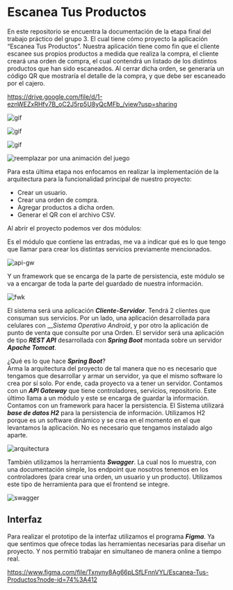 # Escanea Tus Productos

En este repositorio se encuentra la documentación de la etapa final del trabajo práctico del grupo 3. El cual tiene cómo proyecto la aplicación “Escanea Tus Productos”.
Nuestra aplicación tiene como fin que el cliente escanee sus propios productos a medida que realiza la compra, el cliente creará una orden de compra, el cual contendrá un listado de los distintos productos que han sido escaneados. Al cerrar dicha orden, se generaría un código QR que mostraría el detalle de la compra, y que debe ser escaneado por el cajero.

https://drive.google.com/file/d/1-eznWEZxRHfv7B_oC2J5rp5U8yQcMFb_/view?usp=sharing

![gif](https://64.media.tumblr.com/a49d31b996409669b28745d2bd93e9ce/affa10ed2b220eaa-d8/s540x810/0435e47cb57b0aecab1553f55ee066185889b996.gifv)

![gif](https://francisnc.tumblr.com/post/667064230293504000)

![gif](https://francisnc.tumblr.com/post/622290931682623488)

![reemplazar por una animación del juego](https://66.media.tumblr.com/d1ce4491af3a1c389a77a13bc66b020f/afbb9722cf946bc9-02/s400x600/3ef8771179090194be804a0db12b8ebd06523ca7.gifv)

Para esta última etapa nos enfocamos en realizar la implementación de la arquitectura para la funcionalidad principal de nuestro proyecto:
  + Crear un usuario.
  + Crear una orden de compra.
  + Agregar productos a dicha orden.
  + Generar el QR con el archivo CSV.

Al abrir el proyecto podemos ver dos módulos:

Es el módulo que contiene las entradas, me va a indicar qué es lo que tengo que llamar para crear los distintas servicios previamente mencionados.

![api-gw](https://64.media.tumblr.com/142317600323c84b8c1d3bf6fd45e508/09b103dd3a303e2a-6c/s400x600/ccd0b88442a5832590a69c311b80ffc4758cdc82.png)

Y un framework que se encarga de la parte de persistencia, este módulo se va a encargar de toda la parte del guardado de nuestra información.

![fwk](https://64.media.tumblr.com/1bf02339becaf0f38c5214d41392dfa2/09b103dd3a303e2a-40/s400x600/28bd75d2e82b91c01daa1a8a4c907aa82fd3b634.png)

El sistema será una aplicación ___Cliente-Servidor___. Tendrá 2 clientes que consuman sus servicios. Por un lado, una aplicación desarrollada para celulares con ___Sistema Operativo Android_, y por otro la aplicación de punto de venta que consulte por una Orden. El servidor será una aplicación de tipo ___REST API___ desarrollada con ___Spring Boot___ montada sobre un servidor ___Apache Tomcat___. 

¿Qué es lo que hace ___Spring Boot___?  
Arma la arquitectura del proyecto de tal manera que no es necesario que tengamos que desarrollar y armar un servidor, ya que el mismo software lo crea por sí solo. Por ende, cada proyecto va a tener un servidor. 
Contamos con un ___API Gateway___ que tiene controladores, servicios, repositorio. Este último llama a un módulo y este se encarga de guardar la información. Contamos con un framework para hacer la persistencia. El Sistema utilizará ___base de datos H2___ para la persistencia de información.
Utilizamos H2 porque es un software dinámico y se crea en el momento en el que levantamos la aplicación. No es necesario que tengamos instalado algo aparte. 

![arquitectura](https://64.media.tumblr.com/92f94ab9152ff9f608e0f102dab1c2b5/09b103dd3a303e2a-28/s1280x1920/9bbf30ed6ebb0eaa64c33e0a87efca15031d0aac.png)

También utilizamos la herramienta ___Swagger___. La cual nos lo muestra, con una documentación simple, los endpoint que nosotros tenemos en los controladores (para crear una orden, un usuario y un producto).
Utilizamos este tipo de herramienta para que el frontend se integre.

![swagger](https://64.media.tumblr.com/515c3846f015f09c9b472fc473b91226/fa74c26f155bbc73-42/s1280x1920/08cf0c05ff06f59859bf4f507b20e69cd04b87f0.jpg)

## Interfaz
Para realizar el prototipo de la interfaz utilizamos el programa ___Figma___. Ya que sentimos que ofrece todas las herramientas necesarias para diseñar un proyecto. Y nos permitió trabajar en simultaneo de manera online a tiempo real.

https://www.figma.com/file/Txnyny8Ag66pLSfLFnnVYL/Escanea-Tus-Productos?node-id=74%3A412
